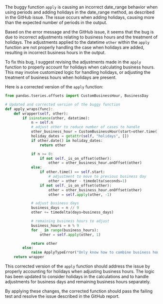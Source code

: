 The buggy function `apply` is causing an incorrect date_range behavior when using periods and adding holidays in the date_range method, as described in the GitHub issue. The issue occurs when adding holidays, causing more than the expected number of periods in the output.

Based on the error message and the GitHub issue, it seems that the bug is due to incorrect adjustments relating to business hours and the treatment of holidays. The adjustments applied to the datetime `other` within the `apply` function are not properly handling the case when holidays are added, resulting in incorrect business hours in the output.

To fix this bug, I suggest revising the adjustments made in the `apply` function to properly account for holidays when calculating business hours. This may involve customized logic for handling holidays, or adjusting the treatment of business hours when holidays are present.

Here is a corrected version of the `apply` function:

```python
from pandas.tseries.offsets import CustomBusinessHour, BusinessDay

# Updated and corrected version of the buggy function
def apply_wraps(func):
    def wrapper(self, other):
        if isinstance(other, datetime):
            n = self.n
            # adjust other to reduce number of cases to handle
            other_business_hour = CustomBusinessHour(start=other.time(), end=other.replace(minute=0, second=0, microsecond=0) + timedelta(hours=1))
            holiday_dates = getattr(self, "holidays", [])
            if other.date() in holiday_dates:
                return other

            if n >= 0:
                if not self._is_on_offset(other):
                    other = other_business_hour.onOffset(other)
            else:
                if other.time() == self.start:
                    # adjustment to move to previous business day
                    other = other - timedelta(seconds=1)
                if not self._is_on_offset(other):
                    other = other_business_hour.onOffset(other)
                    other = self.apply(other, -1)

            # adjust business days
            business_days = n // 9
            other += timedelta(days=business_days)

            # remaining business hours to adjust
            business_hours = n % 9
            for _ in range(business_hours):
                other = self.apply(other, 1)

            return other
        else:
            raise ApplyTypeError("Only know how to combine business hour with datetime")
    return wrapper
```

This corrected version of the `apply` function should address the issue by properly accounting for holidays when adjusting business hours. The logic has been updated to consider holidays in the calculations and to handle adjustments for business days and remaining business hours separately.

By applying these changes, the corrected function should pass the failing test and resolve the issue described in the GitHub report.
